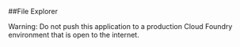 ##File Explorer

Warning: Do not push this application to a production Cloud Foundry environment that is open to the internet. 

